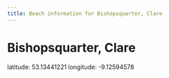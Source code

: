 ```yaml
---
title: Beach information for Bishopsquarter, Clare
---
```

# Bishopsquarter, Clare 

<div class="location-info">latitude: 53.13441221 longitude: -9.12594578</div>
<div></div>